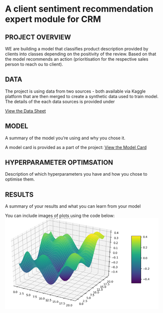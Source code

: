 # A client sentiment recommendation expert module for CRM

## PROJECT OVERVIEW

WE are building a model that classifies product description provided by clients into classes depending on the positivity of the review. Based on that the model recommends an action (prioritisation for the respective sales person to reach ou to client).

## DATA
The project is using data from two sources - both available via Kaggle platform that are then merged to create a synthetic data used to train model. The details of the each data sources is provided under 

[View the Data Sheet](./data_sheet.md)


## MODEL 

A summary of the model you’re using and why you chose it. 

A model card is provided as a part of the project: [View the Model Card](./model_card.md)

## HYPERPARAMETER OPTIMSATION

Description of which hyperparameters you have and how you chose to optimise them. 

## RESULTS
A summary of your results and what you can learn from your model 

You can include images of plots using the code below:
![Screenshot](image.png)

